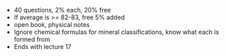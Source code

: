  - 40 questions, 2% each, 20% free
 - If average is >= 82-83, free 5% added
 - open book, physical notes
 - Ignore chemical formulas for mineral classifications, know what each is formed from
 - Ends with lecture 17